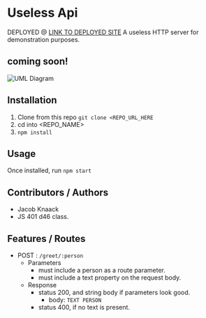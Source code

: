 # Useless Api
DEPLOYED @ [LINK TO DEPLOYED SITE](https://basic-express-server-tp.herokuapp.com/person?name=tom)
A useless HTTP server for demonstration purposes.

## coming soon!
![UML Diagram](./assets/uml.png)

## Installation

1. Clone from this repo `git clone <REPO_URL_HERE`
1. cd into <REPO_NAME>
1. `npm install`

## Usage

Once installed, run `npm start`

## Contributors / Authors

- Jacob Knaack
- JS 401 d46 class.

## Features / Routes

- POST : `/greet/:person`
  - Parameters
    - must include a person as a route parameter.
    - must include a text property on the request body.
  - Response
    - status 200, and string body if parameters look good.
      - body: `TEXT PERSON`
    - status 400, if no text is present.
